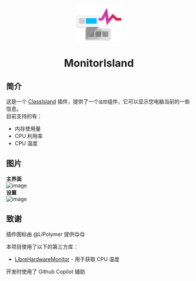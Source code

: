 <div align="center">

<img src="./icon2.png" alt="MonitorIsland Logo" style="height: 100px;">

# MonitorIsland

</div>

## 简介
这是一个 [ClassIsland](https://github.com/ClassIsland/ClassIsland) 插件，提供了一个`监控`组件，它可以显示您电脑当前的一些信息。  
目前支持的有：  
- 内存使用量
- CPU 利用率
- CPU 温度

## 图片
**主界面**  
![image](https://github.com/user-attachments/assets/985b970b-3217-4718-a38f-c2a75dace30c)  
**设置**  
![image](https://github.com/user-attachments/assets/4ce83e09-07df-4e6f-b8f3-4ea8e14c6c6b)  

## 致谢
插件图标由 @LiPolymer 提供😋😋

本项目使用了以下的第三方库：
- [LibreHardwareMonitor](https://github.com/LibreHardwareMonitor/LibreHardwareMonitor) - 用于获取 CPU 温度

开发时使用了 Github Copilot 辅助
